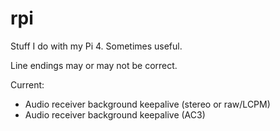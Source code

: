 # rpi
 
Stuff I do with my Pi 4. Sometimes useful.

Line endings may or may not be correct.

Current:
 - Audio receiver background keepalive (stereo or raw/LCPM)
 - Audio receiver background keepalive (AC3)